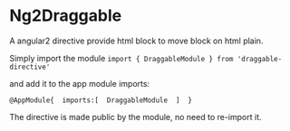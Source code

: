 # Ng2Draggable
A angular2 directive provide html block to move block on html plain.

   
Simply import the module 
`import { DraggableModule } from 'draggable-directive'`

and add it to the app module imports:

`@AppModule{ 
 imports:[ 
  DraggableModule 
 ] 
}` 

The directive is made public by the module, no need to re-import it.
